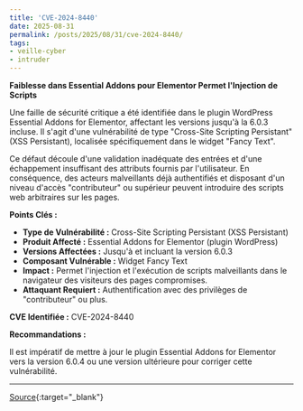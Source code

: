 ```yaml
---
title: 'CVE-2024-8440'
date: 2025-08-31
permalink: /posts/2025/08/31/cve-2024-8440/
tags:
- veille-cyber
- intruder
---
```

**Faiblesse dans Essential Addons pour Elementor Permet l'Injection de Scripts**

Une faille de sécurité critique a été identifiée dans le plugin WordPress Essential Addons for Elementor, affectant les versions jusqu'à la 6.0.3 incluse. Il s'agit d'une vulnérabilité de type "Cross-Site Scripting Persistant" (XSS Persistant), localisée spécifiquement dans le widget "Fancy Text".

Ce défaut découle d'une validation inadéquate des entrées et d'une échappement insuffisant des attributs fournis par l'utilisateur. En conséquence, des acteurs malveillants déjà authentifiés et disposant d'un niveau d'accès "contributeur" ou supérieur peuvent introduire des scripts web arbitraires sur les pages.

**Points Clés :**

*   **Type de Vulnérabilité :** Cross-Site Scripting Persistant (XSS Persistant)
*   **Produit Affecté :** Essential Addons for Elementor (plugin WordPress)
*   **Versions Affectées :** Jusqu'à et incluant la version 6.0.3
*   **Composant Vulnérable :** Widget Fancy Text
*   **Impact :** Permet l'injection et l'exécution de scripts malveillants dans le navigateur des visiteurs des pages compromises.
*   **Attaquant Requiert :** Authentification avec des privilèges de "contributeur" ou plus.

**CVE Identifiée :** CVE-2024-8440

**Recommandations :**

Il est impératif de mettre à jour le plugin Essential Addons for Elementor vers la version 6.0.4 ou une version ultérieure pour corriger cette vulnérabilité.

---
[Source](https://cvemon.intruder.io/cves/CVE-2024-8440){:target="_blank"}
